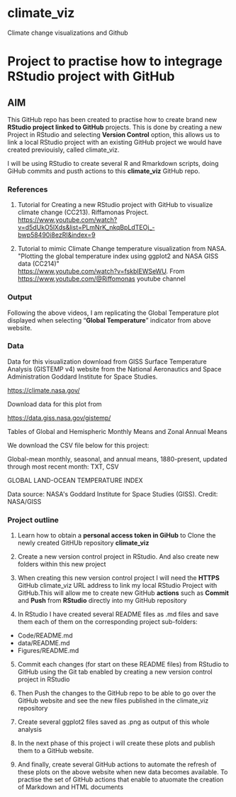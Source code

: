 # climate_viz
Climate change visualizations and Github

# Project to practise how to integrage RStudio project with GitHub 

## AIM

This GitHub repo has been created to practise how to create brand new **RStudio project linked to GitHub** projects. This is done by creating a new Project in RStudio and selecting **Version Control** option, this allows us to link a local RStudio project with an existing GitHub project we would have created previouisly, called climate_viz.

I will be using RStudio to create several R and Rmarkdown scripts, doing GiHub commits and pusth actions to this **climate_viz** GitHub repo. 

### References

1. Tutorial for Creating a new RStudio project with GitHub to visualize climate change (CC213). Riffamonas Project. 
https://www.youtube.com/watch?v=d5dUkO5lXds&list=PLmNrK_nkqBpLdTEOj_-bwp58490i8ezRI&index=9

2. Tutorial to mimic Climate Change temperature visualization from NASA. "Plotting the global temperature index using ggplot2 and NASA GISS data (CC214)"  
https://www.youtube.com/watch?v=fskblEWSeWU. From https://www.youtube.com/@Riffomonas youtube channel

### Output

Following the above videos, I am replicating the Global Temperature plot displayed when selecting “**Global Temperature**” indicator from above website.


### Data 

Data for this visualization download from GISS Surface Temperature Analysis (GISTEMP v4) website from the National Aeronautics and Space Administration Goddard Institute for Space Studies.

https://climate.nasa.gov/

Download data for this plot from 

https://data.giss.nasa.gov/gistemp/

Tables of Global and Hemispheric Monthly Means and Zonal Annual Means

We download the CSV file below for this project: 

Global-mean monthly, seasonal, and annual means, 1880-present, updated through
most recent month: TXT, CSV

GLOBAL LAND-OCEAN TEMPERATURE INDEX

Data source: NASA's Goddard Institute for Space Studies (GISS). Credit: NASA/GISS


### Project outline

1. Learn how to obtain a **personal access token in GiHub** to Clone the newly created GitHUb repository **climate_viz**

2. Create a new version control project in RStudio. And also create new folders within this new project

3. When creating this new version control project I will need the **HTTPS** GitHub climate_viz URL address to link my local RStudio Project with GitHub.This will allow me to create new GitHub **actions** such as **Commit** and **Push** from **RStudio** directly into my GitHub repository

4. In RStudio I have created several README files as .md files and save them each of them on the corresponding project sub-folders:
- Code/README.md
- data/README.md
- Figures/README.md

5. Commit each changes (for start on these README files) from RStudio to GitHub using the Git tab enabled by creating a new version control project in RStudio

6. Then Push the changes to the GitHub repo to be able to go over the GitHub website and see the new files published in the climate_viz repository

7. Create several ggplot2 files saved as .png as output of this whole analysis

8. In the next phase of this project i will create these plots and publish them to a GitHub website. 

9. And finally, create several GitHub actions to automate the refresh of these plots on the above website when new data becomes available. To practise the set of GitHub actions that enable to atuomate the creation of Markdown and HTML documents 
